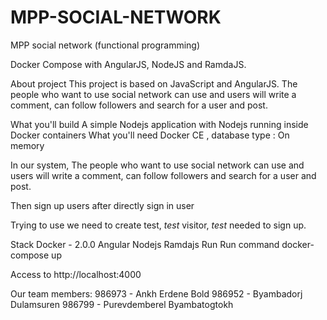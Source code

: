 # MPP-SOCIAL-NETWORK
MPP social network (functional programming)


Docker Compose with AngularJS, NodeJS and RamdaJS.

About project
This project is based on JavaScript and AngularJS. The people who want to use social network can use and users will write a comment, can follow followers and search for a user and post.

What you'll build
A simple Nodejs application with Nodejs running inside Docker containers
What you'll need
Docker CE , database type : On memory

In our system, The people who want to use social network can use and users will write a comment, can follow followers and search for a user and post.

Then sign up users after directly sign in user

Trying to use we need to create
test, *test*
visitor, *test* needed to sign up.

Stack
Docker - 2.0.0
Angular 
Nodejs
Ramdajs
Run
Run command docker-compose up

Access to http://localhost:4000

Our team members:
986973 - Ankh Erdene Bold
986952 - Byambadorj Dulamsuren
986799 - Purevdemberel Byambatogtokh
